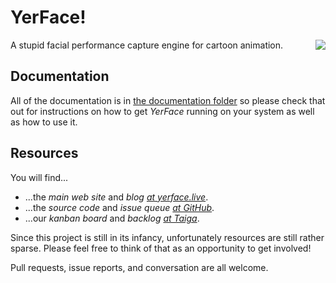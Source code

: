 YerFace!
========
<img align="right" style="max-width:20rem;" src="doc/images/yer-face-logo.jpg" />
A stupid facial performance capture engine for cartoon animation.

Documentation
-------------

All of the documentation is in [the documentation folder](doc/) so please check that out for instructions on how to get _YerFace_ running on your system as well as how to use it.

Resources
---------

You will find...
- ...the _main web site_ and _blog [at yerface.live](http://yerface.live/)_.
- ...the _source code_ and _issue queue [at GitHub](https://github.com/markleybros/yer-face)_.
- ...our _kanban board_ and _backlog [at Taiga](https://tree.taiga.io/project/markleybros-yerface/)_.

Since this project is still in its infancy, unfortunately resources are still rather sparse. Please feel free to think of that as an opportunity to get involved!

Pull requests, issue reports, and conversation are all welcome.
